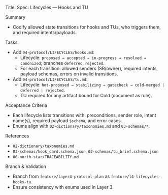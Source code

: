 Title: Spec: Lifecycles — Hooks and TU

Summary
- Codify allowed state transitions for hooks and TUs, who triggers them, and required intents/payloads.

Tasks
- Add `04-protocol/LIFECYCLES/hooks.md`:
  - Lifecycle: `proposed → accepted → in-progress → resolved → canonized`; branches `deferred`, `rejected`.
  - For each transition: allowed senders (SR/owner), required intents, payload schemas, errors on invalid transitions.
- Add `04-protocol/LIFECYCLES/tu.md`:
  - Lifecycle: `hot-proposed → stabilizing → gatecheck → cold-merged | deferred | rejected`.
  - TU required for any artifact bound for Cold (document as rule).

Acceptance Criteria
- Each lifecycle lists transitions with: preconditions, sender role, intent name(s), required payload `$schema`, and error cases.
- Enums align with `02-dictionary/taxonomies.md` and `03-schemas/*`.

References
- `02-dictionary/taxonomies.md`
- `03-schemas/hook_card.schema.json`, `03-schemas/tu_brief.schema.json`
- `00-north-star/TRACEABILITY.md`

Branch & Validation
- Branch from `feature/layer4-protocol-plan` as `feature/l4-lifecycles-hooks-tu`.
- Ensure consistency with enums used in Layer 3.


